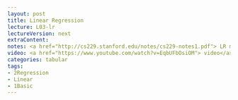 ```yaml
---
layout: post
title: Linear Regression
lecture: L03-lr
lectureVersion: next
extraContent:
notes: <a href="http://cs229.stanford.edu/notes/cs229-notes1.pdf"> LR more </a> + <a href="https://web.stanford.edu/~hastie/ElemStatLearn/">ELS Ch3.2</a>
video: <a href="https://www.youtube.com/watch?v=EqbUFbOsiOM"> video</a>
categories: tabular
tags:
- 2Regression
- Linear
- 1Basic
---
```

